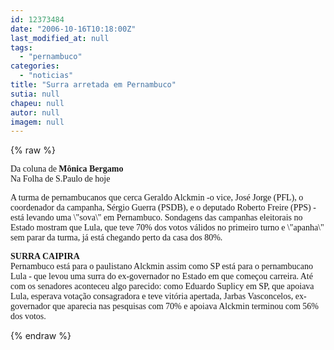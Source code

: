 ```yaml
---
id: 12373484
date: "2006-10-16T10:18:00Z"
last_modified_at: null
tags:
  - "pernambuco"
categories:
  - "noticias"
title: "Surra arretada em Pernambuco"
sutia: null
chapeu: null
autor: null
imagem: null
---
```

{% raw %}
<p><P><FONT face=Verdana>Da coluna de <STRONG>Mônica Bergamo</STRONG><BR>Na Folha de S.Paulo de hoje</FONT></P></p>
<p><P><FONT face=Verdana>A turma de pernambucanos que cerca Geraldo Alckmin -o vice, José Jorge (PFL), o coordenador da campanha, Sérgio Guerra (PSDB), e o deputado Roberto Freire (PPS) - está levando uma \"sova\" em Pernambuco. Sondagens das campanhas eleitorais no Estado mostram que Lula, que teve 70% dos votos válidos no primeiro turno e \"apanha\" sem parar da turma, já está chegando perto da casa dos 80%.</FONT></P></p>
<p><P><FONT face=Verdana><STRONG>SURRA CAIPIRA</STRONG> <BR>Pernambuco está para o paulistano Alckmin assim como SP está para o pernambucano Lula - que levou uma surra do ex-governador no Estado em que começou carreira. Até com os senadores aconteceu algo parecido: como Eduardo Suplicy em SP, que apoiava Lula, esperava votação consagradora e teve vitória apertada, Jarbas Vasconcelos, ex-governador que aparecia nas pesquisas com 70% e apoiava Alckmin terminou com 56% dos votos.</FONT></P> </p>
{% endraw %}